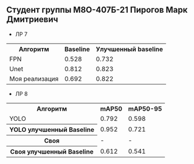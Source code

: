 ## Студент группы М8О-407Б-21 Пирогов Марк Дмитриевич

- ЛР 7

<table>
    <tr>
        <th>Алгоритм</th>
        <th>Baseline</th>
        <th>Улучшенный baseline</th>
    </tr>
    <tr>
        <td>FPN</td>
        <td>0.528</td>
        <td>0.732</td>
    </tr>
    <tr>
        <td>Unet</td>
        <td>0.812</td>
        <td>0.823</td>
    </tr>
    <tr>
        <td>Моя реализация</td>
        <td>0.692</td>
        <td>0.822</td>
    </tr>
</table>

- ЛР 8

<table>
    <tr>
        <th>Алгоритм</th>
        <th>mAP50</th>
        <th>mAP50-95</th>
    </tr>
    <tr>
        <td>YOLO</td>
        <td>0.792</td>
        <td>0.598</td>
    </tr>
    <tr>
        <th>YOLO улучшенный Baseline</th>
        <td>0.952</td>
        <td>0.721</td>
    </tr>
    <tr>
        <th>Своя</th>
        <td>-</td>
        <td>-</td>
    </tr>
    <tr>
        <th>Своя улучшенный Baseline</th>
        <td>0.612</td>
        <td>0.541</td>
    </tr>
</table>
